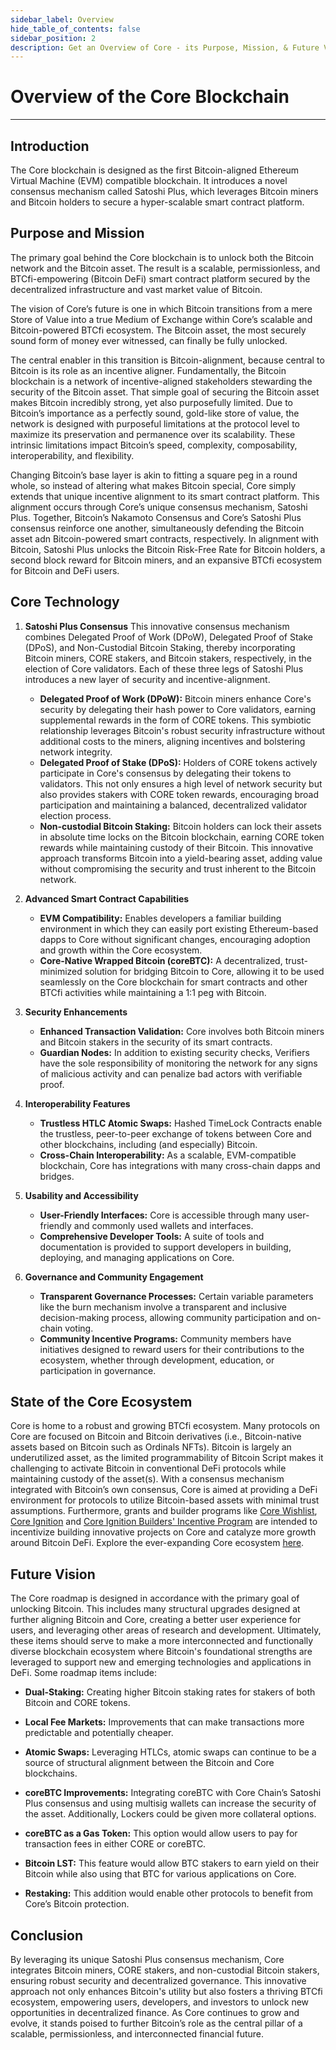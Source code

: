 ```yaml
---
sidebar_label: Overview
hide_table_of_contents: false
sidebar_position: 2
description: Get an Overview of Core - its Purpose, Mission, & Future Vision
---
```


# Overview of the Core Blockchain
---

## Introduction
The Core blockchain is designed as the first Bitcoin-aligned Ethereum Virtual Machine (EVM) compatible blockchain. It introduces a novel consensus mechanism called Satoshi Plus, which leverages Bitcoin miners and Bitcoin holders to secure a hyper-scalable smart contract platform. 

## Purpose and Mission
The primary goal behind the Core blockchain is to unlock both the Bitcoin network and the Bitcoin asset. The result is a scalable, permissionless, and BTCfi-empowering (Bitcoin DeFi) smart contract platform secured by the decentralized infrastructure and vast market value of Bitcoin. 

The vision of Core’s future is one in which Bitcoin transitions from a mere Store of Value into a true Medium of Exchange within Core’s scalable and Bitcoin-powered BTCfi ecosystem. The Bitcoin asset, the most securely sound form of money ever witnessed, can finally be fully unlocked. 

The central enabler in this transition is Bitcoin-alignment, because central to Bitcoin is its role as an incentive aligner. Fundamentally, the Bitcoin blockchain is a network of incentive-aligned stakeholders stewarding the security of the Bitcoin asset. That simple goal of securing the Bitcoin asset makes Bitcoin incredibly strong, yet also purposefully limited. Due to Bitcoin’s importance as a perfectly sound, gold-like store of value, the network is designed with purposeful limitations at the protocol level to maximize its preservation and permanence over its scalability. These intrinsic limitations impact Bitcoin’s speed, complexity, composability, interoperability, and flexibility. 

Changing Bitcoin’s base layer is akin to fitting a square peg in a round whole, so instead of altering what makes Bitcoin special, Core simply extends that unique incentive alignment to its smart contract platform. This alignment occurs through Core’s unique consensus mechanism, Satoshi Plus. Together, Bitcoin’s Nakamoto Consensus and Core’s Satoshi Plus consensus reinforce one another, simultaneously defending the Bitcoin asset adn Bitcoin-powered smart contracts, respectively. 
In alignment with Bitcoin, Satoshi Plus unlocks the Bitcoin Risk-Free Rate for Bitcoin holders, a second block reward for Bitcoin miners, and an expansive BTCfi ecosystem for Bitcoin and DeFi users. 

## Core Technology

1. **Satoshi Plus Consensus**
This innovative consensus mechanism combines Delegated Proof of Work (DPoW), Delegated Proof of Stake (DPoS), and Non-Custodial Bitcoin Staking, thereby incorporating Bitcoin miners, CORE stakers, and Bitcoin stakers, respectively, in the election of Core validators. Each of these three legs of Satoshi Plus introduces a new layer of security and incentive-alignment. 
    * **Delegated Proof of Work (DPoW):** Bitcoin miners enhance Core's security by delegating their hash power to Core validators, earning supplemental rewards in the form of CORE tokens. This symbiotic relationship leverages Bitcoin's robust security infrastructure without additional costs to the miners, aligning incentives and bolstering network integrity.
    * **Delegated Proof of Stake (DPoS):** Holders of CORE tokens actively participate in Core's consensus by delegating their tokens to validators. This not only ensures a high level of network security but also provides stakers with CORE token rewards, encouraging broad participation and maintaining a balanced, decentralized validator election process.
    * **Non-custodial Bitcoin Staking:** Bitcoin holders can lock their assets in absolute time locks on the Bitcoin blockchain, earning CORE token rewards while maintaining custody of their Bitcoin. This innovative approach transforms Bitcoin into a yield-bearing asset, adding value without compromising the security and trust inherent to the Bitcoin network.

2. **Advanced Smart Contract Capabilities**
    * **EVM Compatibility:** Enables developers a familiar building environment in which they can easily port existing Ethereum-based dapps to Core without significant changes, encouraging adoption and growth within the Core ecosystem.
    * **Core-Native Wrapped Bitcoin (coreBTC):** A decentralized, trust-minimized solution for bridging Bitcoin to Core, allowing it to be used seamlessly on the Core blockchain for smart contracts and other BTCfi activities while maintaining a 1:1 peg with Bitcoin.

3. **Security Enhancements**
    * **Enhanced Transaction Validation:** Core involves both Bitcoin miners and Bitcoin stakers in the security of its smart contracts.
    * **Guardian Nodes:** In addition to existing security checks, Verifiers have the sole responsibility of monitoring the network for any signs of malicious activity and can penalize bad actors with verifiable proof.

4. **Interoperability Features**
    * **Trustless HTLC Atomic Swaps:** Hashed TimeLock Contracts enable the trustless, peer-to-peer exchange of tokens between Core and other blockchains, including (and especially) Bitcoin.
    * **Cross-Chain Interoperability:** As a scalable, EVM-compatible blockchain, Core has integrations with many cross-chain dapps and bridges.

5. **Usability and Accessibility**
    * **User-Friendly Interfaces:** Core is accessible through many user-friendly and commonly used wallets and interfaces.
    * **Comprehensive Developer Tools:** A suite of tools and documentation is provided to support developers in building, deploying, and managing applications on Core.

6. **Governance and Community Engagement**
    * **Transparent Governance Processes:** Certain variable parameters like the burn mechanism involve a transparent and inclusive decision-making process, allowing community participation and on-chain voting. 
    * **Community Incentive Programs:** Community members have initiatives designed to reward users for their contributions to the ecosystem, whether through development, education, or participation in governance.


## State of the Core Ecosystem
Core is home to a robust and growing BTCfi ecosystem. Many protocols on Core are focused on Bitcoin and Bitcoin derivatives (i.e., Bitcoin-native assets based on Bitcoin such as Ordinals NFTs). Bitcoin is largely an underutilized asset, as the limited programmability of Bitcoin Script makes it challenging to activate Bitcoin in conventional DeFi protocols while maintaining custody of the asset(s). With a consensus mechanism integrated with Bitcoin’s own consensus, Core is aimed at providing a DeFi environment for protocols to utilize Bitcoin-based assets with minimal trust assumptions. Furthermore, grants and builder programs like [Core Wishlist](https://github.com/coredao-org/core-community-contributions/blob/main/Core-Wishlist.md), [Core Ignition](https://ignition.coredao.org/) and [Core Ignition Builders' Incentive Program](https://coredao.org/initiatives/incentiveprogram) are intended to incentivize building innovative projects on Core and catalyze more growth around Bitcoin DeFi. Explore the ever-expanding Core ecosystem [here](https://coredao.org/explore/ecosystem).


## Future Vision
The Core roadmap is designed in accordance with the primary goal of unlocking Bitcoin. This includes many structural upgrades designed at further aligning Bitcoin and Core, creating a better user experience for users, and leveraging other areas of research and development. Ultimately, these items should serve to make a more interconnected and functionally diverse blockchain ecosystem where Bitcoin's foundational strengths are leveraged to support new and emerging technologies and applications in DeFi. Some roadmap items include:

* **Dual-Staking:** Creating higher Bitcoin staking rates for stakers of both Bitcoin and CORE tokens.

* **Local Fee Markets:** Improvements that can make transactions more predictable and potentially cheaper.

* **Atomic Swaps:** Leveraging HTLCs, atomic swaps can continue to be a source of structural alignment between the Bitcoin and Core blockchains.
* **coreBTC Improvements:** Integrating coreBTC with Core Chain’s Satoshi Plus consensus and using multisig wallets can increase the security of the asset. Additionally, Lockers could be given more collateral options. 

* **coreBTC as a Gas Token:** This option would allow users to pay for transaction fees in either CORE or coreBTC.

* **Bitcoin LST:** This feature would allow BTC stakers to earn yield on their Bitcoin while also using that BTC for various applications on Core.

* **Restaking:** This addition would enable other protocols to benefit from Core’s Bitcoin protection.


## Conclusion
By leveraging its unique Satoshi Plus consensus mechanism, Core integrates Bitcoin miners, CORE stakers, and non-custodial Bitcoin stakers, ensuring robust security and decentralized governance. This innovative approach not only enhances Bitcoin's utility but also fosters a thriving BTCfi ecosystem, empowering users, developers, and investors to unlock new opportunities in decentralized finance. As Core continues to grow and evolve, it stands poised to further Bitcoin’s role as the central pillar of a scalable, permissionless, and interconnected financial future.
